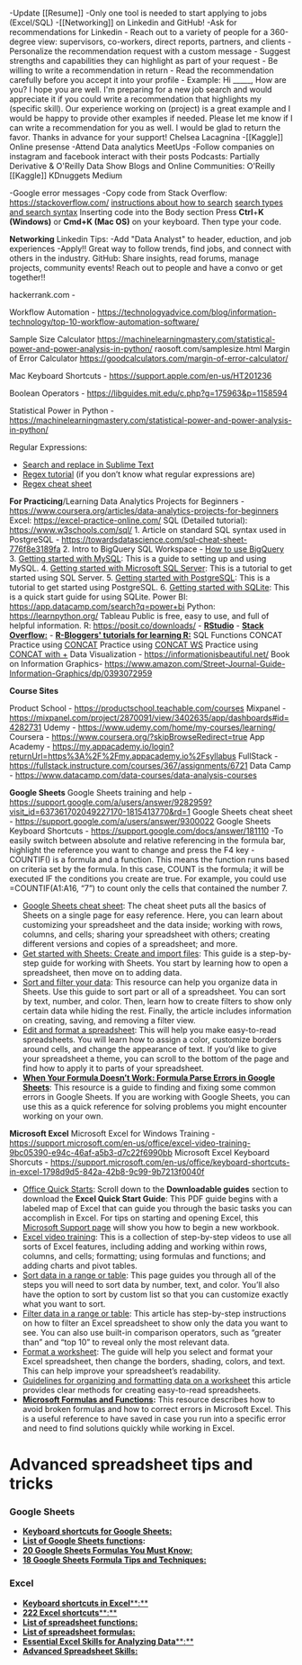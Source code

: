 -Update [[Resume]]
-Only one tool is needed to start applying to jobs (Excel/SQL)
-[[Networking]] on Linkedin and GitHub!
-Ask for recommendations for Linkedin
	- Reach out to a variety of people for a 360-degree view: supervisors, co-workers, direct reports, partners, and clients
	-   Personalize the recommendation request with a custom message
	-   Suggest strengths and capabilities they can highlight as part of your request
	-   Be willing to write a recommendation in return
	-   Read the recommendation carefully before you accept it into your profile
	- Example: 
		Hi _____,
		How are you? I hope you are well. I'm preparing for a new job search and would appreciate it if you could write a recommendation that highlights my (specific skill). Our experience working on (project) is a great example and I would be happy to provide other examples if needed. Please let me know if I can write a recommendation for you as well. I would be glad to return the favor. 
		Thanks in advance for your support!
		Chelsea Lacagnina 
-[[Kaggle]] Online presense
-Attend Data analytics MeetUps
-Follow companies on instagram and facebook
	interact with their posts
Podcasts: Partially Derivative & O'Reilly Data Show
Blogs and Online Communities: 
	O'Reilly
	[[Kaggle]]
	KDnuggets
	Medium

-Google error messages
-Copy code from Stack Overflow: https://stackoverflow.com/
	[instructions about how to search](https://stackoverflow.com/help/searching)
	[search types and search syntax](https://stackoverflow.com/search)
	Inserting code into the Body section
		Press **Ctrl**+**K (Windows)** or **Cmd+K (Mac OS)** on your keyboard. 
		Then type your code.

**Networking**
	Linkedin Tips:
		-Add "Data Analyst" to header, eduction, and job experiences 
		-Apply!!
		Great way to follow trends, find jobs, and connect with others in the industry.
	GitHub:
		Share insights, read forums, manage projects, community events!
			Reach out to people and have a convo or get together!!

hackerrank.com - 

Workflow Automation - https://technologyadvice.com/blog/information-technology/top-10-workflow-automation-software/

Sample Size Calculator 
	https://machinelearningmastery.com/statistical-power-and-power-analysis-in-python/
	raosoft.com/samplesize.html
Margin of Error Calculator
	https://goodcalculators.com/margin-of-error-calculator/

Mac Keyboard Shortcuts - https://support.apple.com/en-us/HT201236

Boolean Operators - https://libguides.mit.edu/c.php?g=175963&p=1158594

Statistical Power in Python - https://machinelearningmastery.com/statistical-power-and-power-analysis-in-python/

Regular Expressions:
-   [Search and replace in Sublime Text](https://sublime-text-unofficial-documentation.readthedocs.io/en/latest/search_and_replace/search_and_replace_overview.html "This link takes you to the unofficial documentation for the search and replace features in Sublime Text.")
-   [Regex tutorial](https://www.regular-expressions.info/tutorialcnt.html "This link takes you to an online tutorial on regular expressions.") (if you don’t know what regular expressions are)
-   [Regex cheat sheet](https://jdhao.github.io/2019/02/28/sublime_text_regex_cheat_sheet/ "This link takes you to a blog that summarizes regular expressions in a cheat sheet.")

**For Practicing**/Learning
Data Analytics Projects for Beginners - https://www.coursera.org/articles/data-analytics-projects-for-beginners
Excel: https://excel-practice-online.com/
SQL (Detailed tutorial): https://www.w3schools.com/sql/
	1. Article on standard SQL syntax used in PostgreSQL - https://towardsdatascience.com/sql-cheat-sheet-776f8e3189fa
	2. Intro to BigQuery SQL Workspace - [How to use BigQuery](https://www.coursera.org/learn/data-preparation/lecture/YWn81/how-to-use-bigquery "How to use BigQuery")
	3.  [Getting started with MySQL](https://dev.mysql.com/doc/mysql-getting-started/en/ "This link takes you to Getting Started with MySQL documentation."): This is a guide to setting up and using MySQL.
	4. [Getting started with Microsoft SQL Server](https://docs.microsoft.com/en-us/sql/relational-databases/tutorial-getting-started-with-the-database-engine?view=sql-server-ver15 "This link takes you to the Getting Started with the Database Engine tutorial from Microsoft."): This is a tutorial to get started using SQL Server.
	5. [Getting started with PostgreSQL](https://www.postgresql.org/docs/10/tutorial-start.html "This link takes you to the Getting Started tutorial from postgresql.org."): This is a tutorial to get started using PostgreSQL.
	6. [Getting started with SQLite](https://www.sqlite.org/quickstart.html "Getting started with SQLite"): This is a quick start guide for using SQLite.
Power BI: https://app.datacamp.com/search?q=power+bi
Python: https://learnpython.org/
Tableau Public is free, easy to use, and full of helpful information.
R: https://posit.co/downloads/
	-   [**RStudio**](https://rstudio.com/ "This link takes you to the RStudio home page.")
    -   [**Stack Overflow:**](https://stackoverflow.blog/ "This link takes you to The Overflow which is Stack Overflow's blog feed.")
    -   [**R-Bloggers' tutorials for learning R:**](https://www.r-bloggers.com/2015/12/how-to-learn-r-2/#h.y5b98o9o2h1r "This link takes you to R-Bloggers' collection of tutorials for learning R.")
SQL Functions
	CONCAT
		Practice using [CONCAT](https://www.w3schools.com/sql/func_sqlserver_concat.asp "This link takes you to the W3 Schools reference page for the CONCAT function.")
	    Practice using [CONCAT WS](https://www.w3schools.com/sql/func_sqlserver_concat_ws.asp "This link takes you to the W3 Schools reference page for the CONCAT_WS function.")
	    Practice using [CONCAT with +](https://www.w3schools.com/sql/func_sqlserver_concat_with_plus.asp "This link takes you to the W3 Schools reference page for using the CONCAT function with the + operator.")
Data Visualization - https://informationisbeautiful.net/
	Book on Information Graphics- https://www.amazon.com/Street-Journal-Guide-Information-Graphics/dp/0393072959



**Course Sites**

Product School - https://productschool.teachable.com/courses
	Mixpanel - https://mixpanel.com/project/2870091/view/3402635/app/dashboards#id=4282731
Udemy - https://www.udemy.com/home/my-courses/learning/
Coursera - https://www.coursera.org/?skipBrowseRedirect=true
App Academy - https://my.appacademy.io/login?returnUrl=https%3A%2F%2Fmy.appacademy.io%2Fsyllabus
FullStack - https://fullstack.instructure.com/courses/367/assignments/6721
Data Camp - https://www.datacamp.com/data-courses/data-analysis-courses


**Google Sheets**
Google Sheets training and help - https://support.google.com/a/users/answer/9282959?visit_id=637361702049227170-1815413770&rd=1
Google Sheets cheat sheet - https://support.google.com/a/users/answer/9300022
Google Sheets Keyboard Shortcuts - https://support.google.com/docs/answer/181110
	-To easily switch between absolute and relative referencing in the formula bar, highlight the reference you want to change and press the F4 key
	-COUNTIF() is a formula and a function. This means the function runs based on criteria set by the formula. In this case, COUNT is the formula; it will be executed IF the conditions you create are true. For example, you could use =COUNTIF(A1:A16, “7”) to count only the cells that contained the number 7. 

-   [Google Sheets cheat sheet](https://support.google.com/a/users/answer/9300022 "This link takes you to the Google Sheets cheat sheet in the Google Workspace Learning Center."): The cheat sheet puts all the basics of Sheets on a single page for easy reference. Here, you can learn about customizing your spreadsheet and the data inside; working with rows, columns, and cells; sharing your spreadsheet with others; creating different versions and copies of a spreadsheet; and more.
-   [Get started with Sheets: Create and import files](https://support.google.com/a/users/answer/9300311?hl=en&ref_topic=9296423 "This link takes you to instructions to create or import files in Google Sheets."): This guide is a step-by-step guide for working with Sheets. You start by learning how to open a spreadsheet, then move on to adding data.
-   [Sort and filter your data](https://support.google.com/docs/answer/3540681?co=GENIE.Platform%3DDesktop&hl=en "This link takes you to Google Help Center instructions to sort and filter data."): This resource can help you organize data in Sheets. Use this guide to sort part or all of a spreadsheet. You can sort by text, number, and color. Then, learn how to create filters to show only certain data while hiding the rest. Finally, the article includes information on creating, saving, and removing a filter view. 
-   [Edit and format a spreadsheet](https://support.google.com/docs/answer/46973?co=GENIE.Platform%3DDesktop&hl=en&oco=0 "This link takes you to Google Help Center instructions to edit and format a spreadsheet."): This will help you make easy-to-read spreadsheets. You will learn how to assign a color, customize borders around cells, and change the appearance of text. If you’d like to give your spreadsheet a theme, you can scroll to the bottom of the page and find how to apply it to parts of your spreadsheet.
- [**When Your Formula Doesn’t Work: Formula Parse Errors in Google Sheets**](https://www.benlcollins.com/spreadsheets/formula-parse-error/ "When Your Formula Doesn't Work: Formula Parse Errors in Google Sheets"): This resource is a guide to finding and fixing some common errors in Google Sheets. If you are working with Google Sheets, you can use this as a quick reference for solving problems you might encounter working on your own.

**Microsoft Excel**
Microsoft Excel for Windows Training - https://support.microsoft.com/en-us/office/excel-video-training-9bc05390-e94c-46af-a5b3-d7c22f6990bb
Microsoft Excel Keyboard Shorcuts - https://support.microsoft.com/en-us/office/keyboard-shortcuts-in-excel-1798d9d5-842a-42b8-9c99-9b7213f0040f

-   [Office Quick Starts](https://support.microsoft.com/en-us/office/office-quick-starts-25f909da-3e76-443d-94f4-6cdf7dedc51e#ID0EAADAAA=At_work_or_school "Office Quick Starts"): Scroll down to the **Downloadable guides** section to download the **Excel Quick Start Guide**: This PDF guide begins with a labeled map of Excel that can guide you through the basic tasks you can accomplish in Excel. For tips on starting and opening Excel, this [Microsoft Support page](https://support.microsoft.com/en-us/office/create-a-new-workbook-ae99f19b-cecb-4aa0-92c8-7126d6212a83?wt.mc_id=otc_excel "This link takes you to a Microsoft Support page with instructions to create a new workbook.") will show you how to begin a new workbook.
-   [Excel video training](https://support.microsoft.com/en-us/office/excel-for-windows-training-9bc05390-e94c-46af-a5b3-d7c22f6990bb?wt.mc_id=otc_home "This link takes you to the Microsoft Support Excel video training page."): This is a collection of step-by-step videos to use all sorts of Excel features, including adding and working within rows, columns, and cells; formatting; using formulas and functions; and adding charts and pivot tables. 
-   [Sort data in a range or table](https://support.microsoft.com/en-us/office/sort-data-in-a-range-or-table-62d0b95d-2a90-4610-a6ae-2e545c4a4654 "This link takes you to the Microsoft Support page with instructions to sort data."): This page guides you through all of the steps you will need to sort data by number, text, and color. You’ll also have the option to sort by custom list so that you can customize exactly what you want to sort.
-   [Filter data in a range or table](https://support.microsoft.com/en-us/office/filter-data-in-a-range-or-table-01832226-31b5-4568-8806-38c37dcc180e "This link takes you to a Microsoft Support page with instructions to filter data."): This article has step-by-step instructions on how to filter an Excel spreadsheet to show only the data you want to see. You can also use built-in comparison operators, such as “greater than” and “top 10” to reveal only the most relevant data.
-   [Format a worksheet](https://support.microsoft.com/en-us/office/quick-start-format-a-worksheet-d70f75a2-23e6-4c92-83d6-2f219e4ad42e "This link takes you to the Microsoft Support page with instructions to format a worksheet."): The guide will help you select and format your Excel spreadsheet, then change the borders, shading, colors, and text. This can help improve your spreadsheet’s readability.
-  [Guidelines for organizing and formatting data on a worksheet](https://support.microsoft.com/en-us/office/guidelines-for-organizing-and-formatting-data-on-a-worksheet-90895cad-6c85-4e02-90d3-8798660166e3 "This link takes you to Microsoft Support's guidelines for organizing data on a worksheet.") this article provides clear methods for creating easy-to-read spreadsheets. 
- [**Microsoft Formulas and Functions**](https://support.microsoft.com/en-us/office/formulas-and-functions-294d9486-b332-48ed-b489-abe7d0f9eda9?ui=en-US&rs=en-US&ad=US#id0eaabaaa=errors "Microsoft Forumulas and Functions")**:** This resource describes how to avoid broken formulas and how to correct errors in Microsoft Excel. This is a useful reference to have saved in case you run into a specific error and need to find solutions quickly while working in Excel.

# Advanced spreadsheet tips and tricks
### Google Sheets
-   [**Keyboard shortcuts for Google Sheets:**](https://support.google.com/docs/answer/181110 "This link takes you to the Google Help Center page for keyboard shortcuts in Google Sheets.")
-   [**List of Google Sheets functions**](https://support.google.com/docs/table/25273?hl=en "This link takes you to the Google Help Center page listing the functions in Google Sheets.")**:** 
-   [**20 Google Sheets Formulas You Must Know:**](https://automate.io/blog/google-spreadsheet-formulas/ "This link takes you to a blog with 20 useful formulas in Google Sheets.") 
-   [**18 Google Sheets Formula Tips and Techniques:**](https://www.benlcollins.com/spreadsheets/google-sheets-formulas-techniques/ "This link takes you to tips and techniques for working with forumulas in Google Sheets.") 
### Excel
-   [**Keyboard shortcuts in Excel****:**](https://support.microsoft.com/en-us/office/keyboard-shortcuts-in-excel-1798d9d5-842a-42b8-9c99-9b7213f0040f?ui=en-US&rs=en-US&ad=US "This link takes you to the Microsoft Support page for keyboard shortcuts in Excel.") 
-   [**222 Excel shortcuts****:**](https://exceljet.net/keyboard-shortcuts "This link takes you to a list of Excel keyboard shortcuts.") 
-   [**List of spreadsheet functions:**](https://exceljet.net/excel-functions "This link takes you to an online list of Excel functions.")
-   [**List of spreadsheet formulas:**](https://exceljet.net/formulas "This link takes you to an online list of Excel formulas.") 
-   [**Essential Excel Skills for Analyzing Data****:**](https://learntocodewith.me/posts/excel-skills/ "This link takes you to a blog article about advanced Excel skills.")
-   [**Advanced Spreadsheet Skills:**](https://www.slideshare.net/markjhonoxillo/advanced-spreadsheet-skills)

